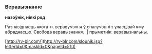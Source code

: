 ### Веравызнанне
**назоўнік, ніякі род**

Разнавіднасць якога-н. веравучэння ў спалучэнні з уласцівай яму абраднасцю. Свобода веравызнання. || прыметнік: веравызнальны.

<a rel="author">[http://rv-blr.com/](http://rv-blr.com/slounik.jsp?letterId=0&maskId=0&pageId=510)</a>
